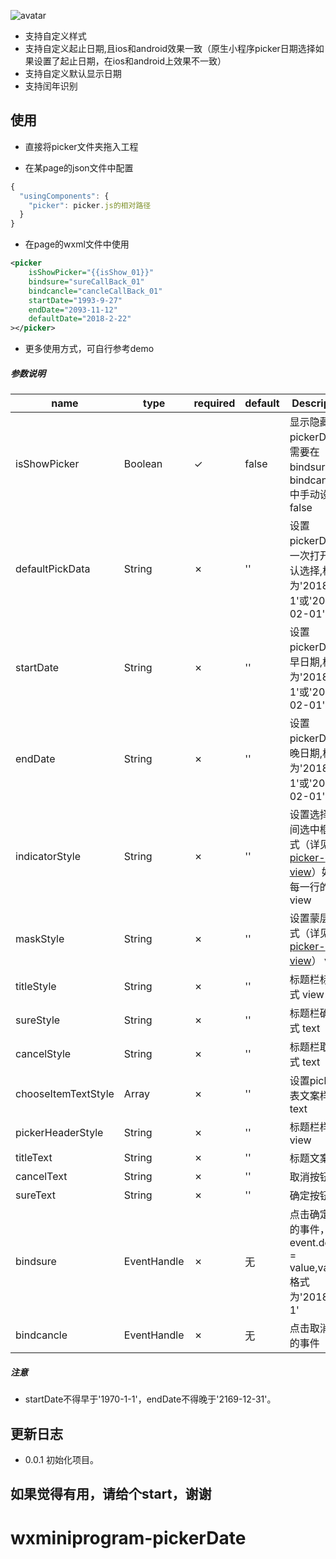 ![avatar](http://thyrsi.com/t6/628/1544253510x2890171534.gif)

* 支持自定义样式
* 支持自定义起止日期,且ios和android效果一致（原生小程序picker日期选择如果设置了起止日期，在ios和android上效果不一致）
* 支持自定义默认显示日期
* 支持闰年识别

## 使用

* 直接将picker文件夹拖入工程
	
* 在某page的json文件中配置

```js
{
  "usingComponents": {
    "picker": picker.js的相对路径
  }
}
```
* 在page的wxml文件中使用

```xml
<picker
	isShowPicker="{{isShow_01}}"
	bindsure="sureCallBack_01"
	bindcancle="cancleCallBack_01"
	startDate="1993-9-27"
	endDate="2093-11-12"
	defaultDate="2018-2-22"
></picker>

```
* 更多使用方式，可自行参考demo

##### 参数说明

| name | type | required | default | Description |
| ------ | ------ | ------ | ------ |------ |
| isShowPicker | Boolean | ✓ | false | 显示隐藏pickerDate，需要在bindsure和bindcancle中手动设为false |
| defaultPickData | String | ✗ | '' | 设置pickerDate第一次打开时默认选择,格式为'2018-2-1'或'2018-02-01' |
| startDate | String | ✗ | '' | 设置pickerDate最早日期,格式为'2018-2-1'或'2018-02-01' |
| endDate | String | ✗ | '' | 设置pickerDate最晚日期,格式为'2018-2-1'或'2018-02-01' |
| indicatorStyle | String | ✗ | '' | 设置选择器中间选中框的样式（详见[picker-view](https://developers.weixin.qq.com/miniprogram/dev/component/picker-view.html)）如，每一行的高度 view |
| maskStyle | String | ✗ | '' | 设置蒙层的样式（详见[picker-view](https://developers.weixin.qq.com/miniprogram/dev/component/picker-view.html)） view |
| titleStyle | String | ✗ | '' | 标题栏标题样式  view |
| sureStyle | String | ✗ | '' | 标题栏确定样式  text |
| cancelStyle | String | ✗ | '' | 标题栏取消样式 text |
| chooseItemTextStyle | Array | ✗ | '' | 设置picker列表文案样式 text |
| pickerHeaderStyle | String | ✗ | '' | 标题栏样式 view |
| titleText | String | ✗ | '' | 标题文案 |
| cancelText | String | ✗ | '' | 取消按钮文案 |
| sureText | String | ✗ | '' | 确定按钮文案 |
| bindsure | EventHandle | ✗ | 无 | 点击确定触发的事件，event.detail = value,value格式为'2018-2-1' |
| bindcancle | EventHandle | ✗ | 无 | 点击取消触发的事件 |


##### 注意
 - startDate不得早于'1970-1-1'，endDate不得晚于'2169-12-31'。


## 更新日志
 - 0.0.1  初始化项目。
 
## 如果觉得有用，请给个start，谢谢
# wxminiprogram-pickerDate
